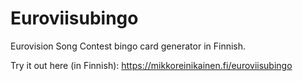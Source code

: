 # Euroviisubingo

Eurovision Song Contest bingo card generator in Finnish.

Try it out here (in Finnish): https://mikkoreinikainen.fi/euroviisubingo

